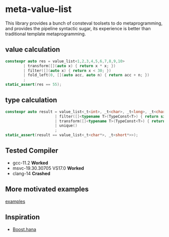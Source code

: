 # meta-value-list
This library provides a bunch of consteval toolsets to do metaprogramming,
and provides the pipeline syntactic sugar, 
its experience is better than traditional template metaprogramming.

## value calculation
```cpp
constexpr auto res = value_list<1,2,3,4,5,6,7,8,9,10>
        | transform([](auto x) { return x * x; })
        | filter([](auto x) { return x < 30; })
        | fold_left(0, [](auto acc, auto n) { return acc + n; })
        ;
static_assert(res == 55);
```

## type calculation
```cpp
constexpr auto result = value_list<_t<int>, _t<char>, _t<long>, _t<char>, _t<short>, _t<float>, _t<double>>
                      | filter([]<typename T>(TypeConst<T>) { return sizeof(T) < 4; })
                      | transform([]<typename T>(TypeConst<T>) { return _t<std::add_pointer_t<T>>; })
                      | unique()
                      ;
static_assert(result == value_list<_t<char*>, _t<short*>>);
```

## Tested Compiler
- gcc-11.2 **Worked**
- msvc-19.30.30705 VS17.0 **Worked**
- clang-14 **Crashed**

## More motivated examples
[examples](examples/README.md)

## Inspiration
- [Boost.hana](https://www.boost.org/doc/libs/1_61_0/libs/hana/doc/html/index.html)